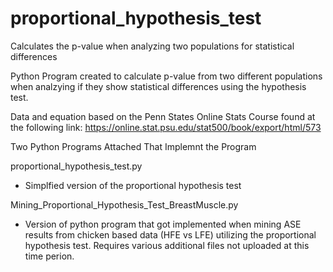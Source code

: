 # proportional_hypothesis_test
Calculates the p-value when analyzing two populations for statistical differences

Python Program created to calculate p-value from two different populations when analzying if they show statistical differences using the hypothesis test. 

Data and equation based on the Penn States Online Stats Course found at the following link:
https://online.stat.psu.edu/stat500/book/export/html/573

Two Python Programs Attached That Implemnt the Program

proportional_hypothesis_test.py
- Simplfied version of the proportional hypothesis test

Mining_Proportional_Hypothesis_Test_BreastMuscle.py
- Version of python program that got implemented when mining ASE results from chicken based data (HFE vs LFE) utilizing the proportional hypothesis test. Requires various additional files not uploaded at this time perion.
